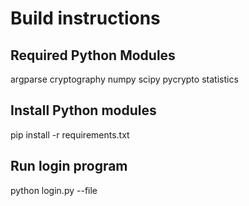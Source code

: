 # Build instructions
## Required Python Modules
argparse
cryptography
numpy
scipy
pycrypto
statistics

## Install Python modules
pip install -r requirements.txt

## Run login program
python login.py --file <inputfile>

